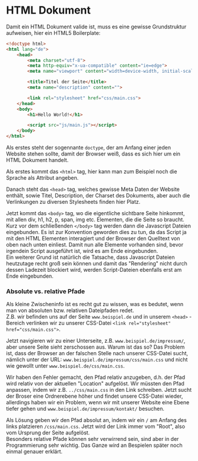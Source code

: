 # HTML Dokument
Damit ein HTML Dokument valide ist, muss es eine gewisse Grundstruktur aufweisen, hier ein HTML5 Boilerplate:

```HTML
<!doctype html>
<html lang="de">
    <head>
        <meta charset="utf-8">
        <meta http-equiv="x-ua-compatible" content="ie=edge">
        <meta name="viewport" content="width=device-width, initial-scale=1, shrink-to-fit=no">

        <title>Titel der Seite</title>
        <meta name="description" content="">

        <link rel="stylesheet" href="css/main.css">
    </head>
    <body>
        <h1>Hello World!</h1>

        <script src="js/main.js"></script>
    </body>
</html>
```

Als erstes steht der sogennante `doctype`, der am Anfang einer jeden Website stehen sollte, damit der Browser weiß, dass es sich hier um ein HTML Dokument handelt.  

Als erstes kommt das `<html>` tag, hier kann man zum Beispiel noch die Sprache als Attribut angeben.  

Danach steht das `<head>` tag, welches gewisse Meta Daten der Website enthält, sowie Titel, Description, der Charset des Dokuments, aber auch die Verlinkungen zu diversen Stylesheets finden hier Platz.

Jetzt kommt das `<body>` tag, wo die eigentliche sichtbare Seite hinkommt, mit allen div, h1, h2, p, span, img etc. Elementen, die die Seite so braucht.  
Kurz vor dem schließenden `</body>` tag werden dann die Javascript Dateien eingebunden. Es ist zur Konvention geworden dies zu tun, da das Script ja mit den HTML Elementen interagiert und der Browser den Quelltext von oben nach unten einliest. Damit nun alle Elemente vorhanden sind, bevor irgendein Script ausgeführt ist, wird es am Ende eingebunden.  
Ein weiterer Grund ist natürlich die Tatsache, dass Javascript Dateien heutzutage recht groß sein können und damit das "Rendering" nicht durch dessen Ladezeit blockiert wird, werden Script-Dateien ebenfalls erst am Ende eingebunden.

### Absolute vs. relative Pfade
Als kleine Zwischeninfo ist es recht gut zu wissen, was es bedutet, wenn man von absoluten bzw. relativen Dateipfaden redet.  
Z.B. wir befinden uns auf der Seite `www.beispiel.de` und in unserem `<head>` - Bereich verlinken wir zu unserer CSS-Datei `<link rel="stylesheet" href="css/main.css">`.  

Jetzt navigieren wir zu einer Unterseite, z.B. `www.beispiel.de/impressum/`, aber unsere Seite sieht zerschossen aus. Warum ist das so? Das Problem ist, dass der Browser an der falschen Stelle nach unserer CSS-Datei sucht, nämlich unter der URL: `www.beispiel.de/impressum/css/main.css` und nicht wie gewollt unter `www.beispiel.de/css/main.css`.

Wir haben den Fehler gemacht, den Pfad relativ anzugeben, d.h. der Pfad wird relativ von der aktuellen "Location" aufgelöst. Wir müssten den Pfad anpassen, indem wir z.B. `../css/main.css` in den Link schreiben. Jetzt sucht der Broser eine Ordnerebene höher und findet unsere CSS-Datei wieder, allerdings haben wir ein Problem, wenn wir mit unserer Website eine Ebene tiefer gehen und `www.beispiel.de/impressum/kontakt/` besuchen.  
  
Als Lösung geben wir den Pfad absolut an, indem wir ein `/` am Anfang des links platzieren `/css/main.css`. Jetzt wird der Link immer vom "Root", also vom Ursprung der Seite aufgelöst.  
Besonders relative Pfade können sehr verwirrend sein, sind aber in der Programmierung sehr wichtig. Das Ganze wird an Bespielen später noch einmal genauer erklärt.
